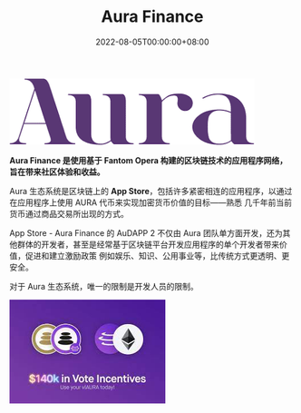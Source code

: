 ﻿---
title: "Aura Finance"
description: "使用基于 Fantom Opera 构建的区块链技术的应用程序网络带来社区体验和利益。"
date: 2022-08-05T00:00:00+08:00
lastmod: 2022-08-05T00:00:00+08:00
draft: false
authors: ["crazyxuanshao"]
featuredImage: "aura-finance.png"
tags: ["DeFi","Aura Finance"]
categories: ["nfts"]
nfts: ["DeFi"]
blockchain: "Fantom"
website: "https://aura.finance/?utm_source=DappRadar&utm_medium=deeplink&utm_campaign=visit-website"
twitter: "https://twitter.com/AuraFinance"
discord: "https://discord.com/invite/aurafinance"
telegram: ""
github: "https://github.com/aurafinance"
youtube: ""
twitch: ""
facebook: ""
instagram: ""
reddit: ""
medium: ""
steam: ""
gitbook: ""
googleplay: ""
appstore: "https://aura.finance/?utm_source=DappRadar&utm_medium=deeplink&utm_campaign=visit-website"
status: "Live"
weight: 
lightgallery: true
toc: true
pinned: false
recommend: false
recommend1: false

---

![下载](下载.png)

<p><strong>Aura Finance 是使用基于 Fantom Opera 构建的区块链技术的应用程序网络，旨在带来社区体验和收益。</strong></p>
<p>Aura 生态系统是区块链上的 <strong>App Store</strong>，包括许多紧密相连的应用程序，以通过在应用程序上使用 AURA 代币来实现加密货币价值的目标——熟悉 几千年前当前货币通过商品交易所出现的方式。</p>
<p>App Store - Aura Finance 的 AuDAPP 2 不仅由 Aura 团队单方面开发，还为其他群体的开发者，甚至是经常基于区块链平台开发应用程序的单个开发者带来价值，促进和建立激励政策 例如娱乐、知识、公用事业等，比传统方式更透明、更安全。</p>
<p>对于 Aura 生态系统，唯一的限制是开发人员的限制。</p>

![hhh](hhh.png)